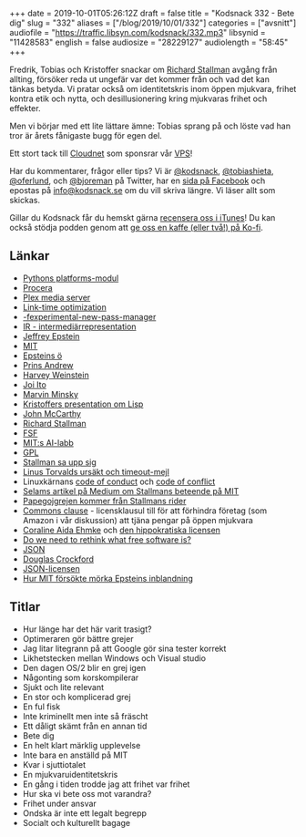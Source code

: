 +++
date = 2019-10-01T05:26:12Z
draft = false
title = "Kodsnack 332 - Bete dig"
slug = "332"
aliases = ["/blog/2019/10/01/332"]
categories = ["avsnitt"]
audiofile = "https://traffic.libsyn.com/kodsnack/332.mp3"
libsynid = "11428583"
english = false
audiosize = "28229127"
audiolength = "58:45"
+++

Fredrik, Tobias och Kristoffer snackar om [Richard Stallman](https://en.wikipedia.org/wiki/Richard_Stallman) avgång från allting, försöker reda ut ungefär var det kommer från och vad det kan tänkas betyda. Vi pratar också om identitetskris inom öppen mjukvara, frihet kontra etik och nytta, och desillusionering kring mjukvaras frihet och effekter.

Men vi börjar med ett lite lättare ämne: Tobias sprang på och löste vad han tror är årets fånigaste bugg för egen del.

Ett stort tack till [Cloudnet](http://www.cloudnet.se) som sponsrar vår [VPS](http://en.wikipedia.org/wiki/Virtual_private_server)!

Har du kommentarer, frågor eller tips? Vi är [@kodsnack](https://www.twitter.com/kodsnack), [@tobiashieta](https://www.twitter.com/tobiashieta), [@oferlund](https://www.twitter.com/oferlund), och [@bjoreman](https://www.twitter.com/bjoreman) på Twitter, har en [sida på Facebook](https://www.facebook.com/kodsnack) och epostas på [info@kodsnack.se](mailto:info@kodsnack.se) om du vill skriva längre. Vi läser allt som skickas.

Gillar du Kodsnack får du hemskt gärna [recensera oss i iTunes](http://itunes.apple.com/se/podcast/kodsnack/id561631498?l=en)! Du kan också stödja podden genom att <a href="https://ko-fi.com/kodsnack" rel="payment">ge oss en kaffe (eller två!) på Ko-fi</a>.

## Länkar ##
* [Pythons platforms-modul](https://docs.python.org/2/library/platform.html)
* [Procera](https://en.wikipedia.org/wiki/Procera_Networks)
* [Plex media server](https://en.wikipedia.org/wiki/Plex_%28software%29#Plex_Media_Server)
* [Link-time optimization](http://johanengelen.github.io/ldc/2016/11/10/Link-Time-Optimization-LDC.html)
* [-fexperimental-new-pass-manager](http://lists.llvm.org/pipermail/llvm-dev/2017-October/118280.html)
* [IR - intermediärrepresentation](https://en.wikipedia.org/wiki/Intermediate_representation)
* [Jeffrey Epstein](https://en.wikipedia.org/wiki/Jeffrey_Epstein)
* [MIT](https://en.wikipedia.org/wiki/Massachusetts_Institute_of_Technology)
* [Epsteins ö](https://en.wikipedia.org/wiki/Little_Saint_James,_U.S._Virgin_Islands)
* [Prins Andrew](https://en.wikipedia.org/wiki/Prince_Andrew,_Duke_of_York)
* [Harvey Weinstein](https://en.wikipedia.org/wiki/Harvey_Weinstein)
* [Joi Ito](https://en.wikipedia.org/wiki/Joi_Ito)
* [Marvin Minsky](https://en.wikipedia.org/wiki/Marvin_Minsky)
* [Kristoffers presentation om Lisp](https://www.youtube.com/watch?v=F140RNyuKXg)
* [John McCarthy](https://en.wikipedia.org/wiki/John_McCarthy_%28computer_scientist%29)
* [Richard Stallman](https://en.wikipedia.org/wiki/Richard_Stallman)
* [FSF](https://en.wikipedia.org/wiki/Free_Software_Foundation)
* [MIT:s AI-labb](https://en.wikipedia.org/wiki/MIT_Computer_Science_and_Artificial_Intelligence_Laboratory)
* [GPL](https://en.wikipedia.org/wiki/GNU_General_Public_License)
* [Stallman sa upp sig](https://stallman.org/archives/2019-jul-oct.html#16_September_2019_%28Resignation%29)
* [Linus Torvalds ursäkt och timeout-mejl](https://lkml.org/lkml/2018/9/16/167)
* Linuxkärnans [code of conduct](https://www.kernel.org/doc/html/latest/process/code-of-conduct.html) och [code of conflict](https://www.kernel.org/doc/html/v4.10/process/code-of-conflict.html)
* [Selams artikel på Medium om Stallmans beteende på MIT](https://medium.com/@selamie/remove-richard-stallman-fec6ec210794)
* [Papegojgrejen kommer från Stallmans rider](https://github.com/ddol/rre-rms/blob/master/rider.txt)
* [Commons clause](https://commonsclause.com/) - licensklausul till för att förhindra företag (som Amazon i vår diskussion) att tjäna pengar på öppen mjukvara
* [Coraline Aida Ehmke](https://twitter.com/CoralineAda/status/1175847915522334727) och [den hippokratiska licensen](https://firstdonoharm.dev/)
* [Do we need to rethink what free software is?](https://mjg59.dreamwidth.org/52907.html)
* [JSON](https://en.wikipedia.org/wiki/JSON)
* [Douglas Crockford](https://en.wikipedia.org/wiki/Douglas_Crockford)
* [JSON-licensen](https://www.json.org/license.html)
* [Hur MIT försökte mörka Epsteins inblandning](https://www.newyorker.com/news/news-desk/how-an-elite-university-research-center-concealed-its-relationship-with-jeffrey-epstein)

## Titlar ##
* Hur länge har det här varit trasigt?
* Optimeraren gör bättre grejer
* Jag litar litegrann på att Google gör sina tester korrekt
* Likhetstecken mellan Windows och Visual studio
* Den dagen OS/2 blir en grej igen
* Någonting som korskompilerar
* Sjukt och lite relevant
* En stor och komplicerad grej
* En ful fisk
* Inte kriminellt men inte så fräscht
* Ett dåligt skämt från en annan tid
* Bete dig
* En helt klart märklig upplevelse
* Inte bara en anställd på MIT
* Kvar i sjuttiotalet
* En mjukvaruidentitetskris
* En gång i tiden trodde jag att frihet var frihet
* Hur ska vi bete oss mot varandra?
* Frihet under ansvar
* Ondska är inte ett legalt begrepp
* Socialt och kulturellt bagage